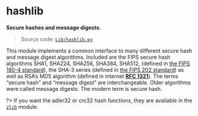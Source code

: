 # hashlib

**Secure hashes and message digests.**

> Source code: [`Lib/hashlib.py`](https://github.com/python/cpython/tree/3.13/Lib/hashlib.py)

This module implements a common interface to many different secure hash and message digest algorithms. Included are the FIPS secure hash algorithms SHA1, SHA224, SHA256, SHA384, SHA512, (defined in [the FIPS 180-4 standard](https://csrc.nist.gov/publications/detail/fips/180/4/final)), the SHA-3 series (defined in [the FIPS 202 standard](https://csrc.nist.gov/publications/detail/fips/202/final)) as well as RSA’s MD5 algorithm (defined in internet [**RFC 1321**](https://datatracker.ietf.org/doc/html/rfc1321.html)). The terms “secure hash” and “message digest” are interchangeable. Older algorithms were called message digests. The modern term is secure hash.

?> If you want the adler32 or crc32 hash functions, they are available in the [`zlib`](/modules/zlib/) module.